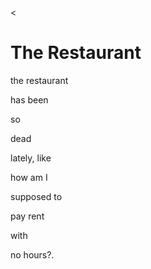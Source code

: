 <<!DOCTYPE html>
<html>
<head>
<style>
<body {
  background-color: linen;
}

h1 {
  color: maroon;
  margin-left: 40px;
}
</style>
</head>
</body>

<h1>The Restaurant</h1>
<p>the restaurant </P>
<p>has been</P>
<p>so</P>
<p>dead 
<p>lately, like</P>

<p>how am I </P>
<p>supposed to </P>
<p>pay rent</P>
<p>with</P>
<p>no hours?.</p>



</body>
</html>

